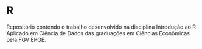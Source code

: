 # R
Repositório contendo o trabalho desenvolvido na disciplina Introdução ao R Aplicado em Ciência de Dados das graduações em Ciências Econômicas pela FGV EPGE.
